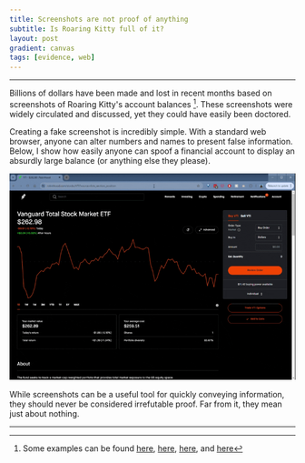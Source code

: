 ```yaml
---
title: Screenshots are not proof of anything
subtitle: Is Roaring Kitty full of it?
layout: post
gradient: canvas
tags: [evidence, web]
---
```


---

Billions of dollars have been made and lost in recent months based on screenshots of Roaring Kitty's account balances [^1]. These screenshots were widely circulated and discussed, yet they could have easily been doctored.

Creating a fake screenshot is incredibly simple. With a standard web browser, anyone can alter numbers and names to present false information. Below, I show how easily anyone can spoof a financial account to display an absurdly large balance (or anything else they please).

![screenshot proofing demo](/img/robinhood_spoof_demo.gif)

While screenshots can be a useful tool for quickly conveying information, they should never be considered irrefutable proof. Far from it, they mean just about nothing.

---

[^1]: Some examples can be found [here](https://www.morningstar.com/news/marketwatch/2024060421/one-theory-on-how-roaring-kitty-amassed-such-a-giant-gamestop-position), [here](https://www.axios.com/2024/06/07/roaring-kitty-gamestop-meme-stock-trader), [here](https://www.marketwatch.com/story/one-theory-on-how-roaring-kitty-amassed-such-a-giant-gamestop-position-9d8fdbad), and [here](https://finance.yahoo.com/news/gamestop-stock-price-soars-after-reddit-user-roaring-kitty-makes-175-million-bet-155344035.html)